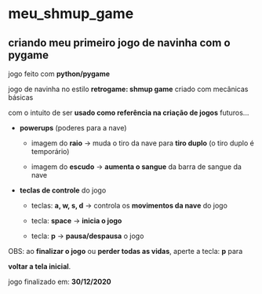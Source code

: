 # meu_shmup_game

## criando meu primeiro jogo de navinha com o pygame

jogo feito com **python/pygame**

jogo de navinha no estilo **retrogame: shmup game** criado com mecânicas básicas

com o intuito de ser __usado como referência na criação de jogos__ futuros...

* __powerups__ (poderes para a nave)

  * imagem do __raio__ -> muda o tiro da nave para **tiro duplo** (o tiro duplo é temporário)

  * imagem do __escudo__ -> **aumenta o sangue** da barra de sangue da nave

* __teclas de controle__ do jogo

  * teclas: __a, w, s, d__ -> controla os **movimentos da nave** do jogo

  * tecla: __space__ -> **inicia o jogo**

  * tecla: __p__ -> **pausa/despausa** o jogo

OBS: ao **finalizar o jogo** ou **perder todas as vidas**, aperte a tecla: **p** para

**voltar a tela inicial**.


jogo finalizado em: __30/12/2020__
